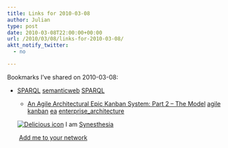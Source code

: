 ```yaml
---
title: Links for 2010-03-08
author: Julian
type: post
date: 2010-03-08T22:00:00+00:00
url: /2010/03/08/links-for-2010-03-08/
aktt_notify_twitter:
  - no

---
```

Bookmarks I&#8217;ve shared on 2010-03-08:

  * [SPARQL][1] 
    [semanticweb][2] [SPARQL][3] </li> 
    
      * [An Agile Architectural Epic Kanban System: Part 2 &ndash; The Model][4] 
        [agile][5] [kanban][6] [ea][7] [enterprise_architecture][8] </li> </ul> 
        
        <p class="deliciouslink">
          <a href="https://del.icio.us/synesthesia" title="See all my bookmarks on del.icio.us"><img src="https://www.synesthesia.co.uk/images/deliciousicon.jpg" alt="Delicious icon" /></a>&nbsp;I am <a href="https://del.icio.us/synesthesia" title="See all my bookmarks on del.icio.us">Synesthesia</a>
        </p>
        
        <p class="deliciouslink">
          <a href="https://del.icio.us/network?add=synesthesia" title="Add me to your del.icio.us network"><img src="https://www.synesthesia.co.uk/images/add.gif" alt="" /></a>&nbsp;<a href="https://del.icio.us/network?add=synesthesia" title="Add me to your del.icio.us network">Add me to your network</a>
        </p>

 [1]: https://en.wikipedia.org/wiki/SPARQL
 [2]: https://delicious.com/synesthesia/semanticweb
 [3]: https://delicious.com/synesthesia/SPARQL
 [4]: https://scalingsoftwareagility.wordpress.com/2010/03/05/an-agile-architectural-epic-kanban-system-part-2-%E2%80%93-the-model
 [5]: https://delicious.com/synesthesia/agile
 [6]: https://delicious.com/synesthesia/kanban
 [7]: https://delicious.com/synesthesia/ea
 [8]: https://delicious.com/synesthesia/enterprise_architecture